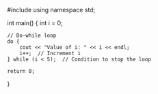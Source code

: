#include <iostream>
using namespace std;

int main() {
    int i = 0;

    // Do-while loop
    do {
        cout << "Value of i: " << i << endl;
        i++;  // Increment i
    } while (i < 5);  // Condition to stop the loop

    return 0;
}
